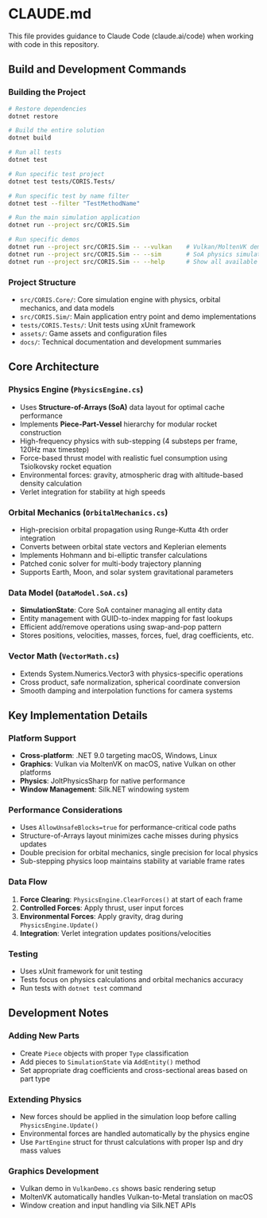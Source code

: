 # CLAUDE.md

This file provides guidance to Claude Code (claude.ai/code) when working with code in this repository.

## Build and Development Commands

### Building the Project
```bash
# Restore dependencies
dotnet restore

# Build the entire solution
dotnet build

# Run all tests
dotnet test

# Run specific test project
dotnet test tests/CORIS.Tests/

# Run specific test by name filter
dotnet test --filter "TestMethodName"

# Run the main simulation application
dotnet run --project src/CORIS.Sim

# Run specific demos
dotnet run --project src/CORIS.Sim -- --vulkan    # Vulkan/MoltenVK demo
dotnet run --project src/CORIS.Sim -- --sim       # SoA physics simulation
dotnet run --project src/CORIS.Sim -- --help      # Show all available options
```

### Project Structure
- `src/CORIS.Core/`: Core simulation engine with physics, orbital mechanics, and data models
- `src/CORIS.Sim/`: Main application entry point and demo implementations
- `tests/CORIS.Tests/`: Unit tests using xUnit framework
- `assets/`: Game assets and configuration files
- `docs/`: Technical documentation and development summaries

## Core Architecture

### Physics Engine (`PhysicsEngine.cs`)
- Uses **Structure-of-Arrays (SoA)** data layout for optimal cache performance
- Implements **Piece-Part-Vessel** hierarchy for modular rocket construction
- High-frequency physics with sub-stepping (4 substeps per frame, 120Hz max timestep)
- Force-based thrust model with realistic fuel consumption using Tsiolkovsky rocket equation
- Environmental forces: gravity, atmospheric drag with altitude-based density calculation
- Verlet integration for stability at high speeds

### Orbital Mechanics (`OrbitalMechanics.cs`)
- High-precision orbital propagation using Runge-Kutta 4th order integration
- Converts between orbital state vectors and Keplerian elements
- Implements Hohmann and bi-elliptic transfer calculations
- Patched conic solver for multi-body trajectory planning
- Supports Earth, Moon, and solar system gravitational parameters

### Data Model (`DataModel.SoA.cs`)
- **SimulationState**: Core SoA container managing all entity data
- Entity management with GUID-to-index mapping for fast lookups
- Efficient add/remove operations using swap-and-pop pattern
- Stores positions, velocities, masses, forces, fuel, drag coefficients, etc.

### Vector Math (`VectorMath.cs`)
- Extends System.Numerics.Vector3 with physics-specific operations
- Cross product, safe normalization, spherical coordinate conversion
- Smooth damping and interpolation functions for camera systems

## Key Implementation Details

### Platform Support
- **Cross-platform**: .NET 9.0 targeting macOS, Windows, Linux
- **Graphics**: Vulkan via MoltenVK on macOS, native Vulkan on other platforms
- **Physics**: JoltPhysicsSharp for native performance
- **Window Management**: Silk.NET windowing system

### Performance Considerations
- Uses `AllowUnsafeBlocks=true` for performance-critical code paths
- Structure-of-Arrays layout minimizes cache misses during physics updates
- Double precision for orbital mechanics, single precision for local physics
- Sub-stepping physics loop maintains stability at variable frame rates

### Data Flow
1. **Force Clearing**: `PhysicsEngine.ClearForces()` at start of each frame
2. **Controlled Forces**: Apply thrust, user input forces
3. **Environmental Forces**: Apply gravity, drag during `PhysicsEngine.Update()`
4. **Integration**: Verlet integration updates positions/velocities

### Testing
- Uses xUnit framework for unit testing
- Tests focus on physics calculations and orbital mechanics accuracy
- Run tests with `dotnet test` command

## Development Notes

### Adding New Parts
- Create `Piece` objects with proper `Type` classification
- Add pieces to `SimulationState` via `AddEntity()` method
- Set appropriate drag coefficients and cross-sectional areas based on part type

### Extending Physics
- New forces should be applied in the simulation loop before calling `PhysicsEngine.Update()`
- Environmental forces are handled automatically by the physics engine
- Use `PartEngine` struct for thrust calculations with proper Isp and dry mass values

### Graphics Development
- Vulkan demo in `VulkanDemo.cs` shows basic rendering setup
- MoltenVK automatically handles Vulkan-to-Metal translation on macOS
- Window creation and input handling via Silk.NET APIs
